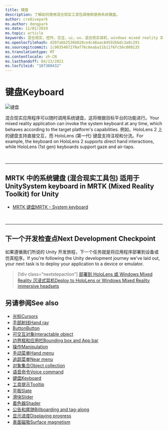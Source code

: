 ```yaml
---
title: 键盘
description: 了解如何使用混合现实工具包调用和使用系统键盘。
author: cre8ivepark
ms.author: dongpark
ms.date: 11/01/2019
ms.topic: article
keywords: 混合现实，控件，交互，ui，ux，混合现实耳机，windows mixed reality 耳机，虚拟现实耳机，HoloLens，键盘，MRTK，混合现实工具包
ms.openlocfilehash: d20fabb2536b028ce4c48aac84592bbdc3a0c291
ms.sourcegitcommit: 1c9035487270af76c6eaba11b11f6fc56c008135
ms.translationtype: MT
ms.contentlocale: zh-CN
ms.lasthandoff: 04/13/2021
ms.locfileid: "107300432"
---
```

# <a name="keyboard"></a><span data-ttu-id="14101-104">键盘</span><span class="sxs-lookup"><span data-stu-id="14101-104">Keyboard</span></span>

![键盘](images/UX_Hero_Keyboard.jpg)

<span data-ttu-id="14101-106">混合现实应用程序可以随时调用系统键盘，这将根据目标平台的功能进行。</span><span class="sxs-lookup"><span data-stu-id="14101-106">Your mixed reality application can invoke the system keyboard at any time, which behaves according to the target platform's capabilities.</span></span> <span data-ttu-id="14101-107">例如，HoloLens 2 上的键盘支持直接交互，而 HoloLens (第一代) 键盘支持注视和分流。</span><span class="sxs-lookup"><span data-stu-id="14101-107">For example, the keyboard on HoloLens 2 supports direct hand interactions, while HoloLens (1st gen) keyboards support gaze and air-taps.</span></span>

<br>

---

## <a name="system-keyboard-in-mrtk-mixed-reality-toolkit-for-unity"></a><span data-ttu-id="14101-108">MRTK 中的系统键盘 (混合现实工具包) 适用于 Unity</span><span class="sxs-lookup"><span data-stu-id="14101-108">System keyboard in MRTK (Mixed Reality Toolkit) for Unity</span></span>

* [<span data-ttu-id="14101-109">MRTK 键盘</span><span class="sxs-lookup"><span data-stu-id="14101-109">MRTK - System keyboard</span></span>](https://docs.microsoft.com/windows/mixed-reality/mrtk-unity/features/ux-building-blocks/system-keyboard)

<br>

---

## <a name="next-development-checkpoint"></a><span data-ttu-id="14101-110">下一个开发检查点</span><span class="sxs-lookup"><span data-stu-id="14101-110">Next Development Checkpoint</span></span>

<span data-ttu-id="14101-111">如果遵循我们所说的 Unity 开发旅程，下一个任务就是将应用程序部署到设备或仿真程序。</span><span class="sxs-lookup"><span data-stu-id="14101-111">If you're following the Unity development journey we've laid out, your next task is to deploy your application to a device or emulator.</span></span>

> [!div class="nextstepaction"]
> [<span data-ttu-id="14101-112">部署到 HoloLens 或 Windows Mixed Reality 沉浸式耳机</span><span class="sxs-lookup"><span data-stu-id="14101-112">Deploy to HoloLens or Windows Mixed Reality immersive headsets</span></span>](../develop/platform-capabilities-and-apis/using-visual-studio.md)

## <a name="see-also"></a><span data-ttu-id="14101-113">另请参阅</span><span class="sxs-lookup"><span data-stu-id="14101-113">See also</span></span>

* [<span data-ttu-id="14101-114">光标</span><span class="sxs-lookup"><span data-stu-id="14101-114">Cursors</span></span>](cursors.md)
* [<span data-ttu-id="14101-115">手部射线</span><span class="sxs-lookup"><span data-stu-id="14101-115">Hand ray</span></span>](point-and-commit.md)
* [<span data-ttu-id="14101-116">Button</span><span class="sxs-lookup"><span data-stu-id="14101-116">Button</span></span>](button.md)
* [<span data-ttu-id="14101-117">可交互对象</span><span class="sxs-lookup"><span data-stu-id="14101-117">Interactable object</span></span>](interactable-object.md)
* [<span data-ttu-id="14101-118">边界框和应用栏</span><span class="sxs-lookup"><span data-stu-id="14101-118">Bounding box and App bar</span></span>](app-bar-and-bounding-box.md)
* [<span data-ttu-id="14101-119">操作</span><span class="sxs-lookup"><span data-stu-id="14101-119">Manipulation</span></span>](direct-manipulation.md)
* [<span data-ttu-id="14101-120">手动菜单</span><span class="sxs-lookup"><span data-stu-id="14101-120">Hand menu</span></span>](hand-menu.md)
* [<span data-ttu-id="14101-121">追踪菜单</span><span class="sxs-lookup"><span data-stu-id="14101-121">Near menu</span></span>](near-menu.md)
* [<span data-ttu-id="14101-122">对象集合</span><span class="sxs-lookup"><span data-stu-id="14101-122">Object collection</span></span>](object-collection.md)
* [<span data-ttu-id="14101-123">语音命令</span><span class="sxs-lookup"><span data-stu-id="14101-123">Voice command</span></span>](voice-input.md)
* [<span data-ttu-id="14101-124">键盘</span><span class="sxs-lookup"><span data-stu-id="14101-124">Keyboard</span></span>](keyboard.md)
* [<span data-ttu-id="14101-125">工具提示</span><span class="sxs-lookup"><span data-stu-id="14101-125">Tooltip</span></span>](tooltip.md)
* [<span data-ttu-id="14101-126">平板</span><span class="sxs-lookup"><span data-stu-id="14101-126">Slate</span></span>](slate.md)
* [<span data-ttu-id="14101-127">滑块</span><span class="sxs-lookup"><span data-stu-id="14101-127">Slider</span></span>](slider.md)
* [<span data-ttu-id="14101-128">着色器</span><span class="sxs-lookup"><span data-stu-id="14101-128">Shader</span></span>](shader.md)
* [<span data-ttu-id="14101-129">公告和尾随</span><span class="sxs-lookup"><span data-stu-id="14101-129">Billboarding and tag-along</span></span>](billboarding-and-tag-along.md)
* [<span data-ttu-id="14101-130">显示进度</span><span class="sxs-lookup"><span data-stu-id="14101-130">Displaying progress</span></span>](progress.md)
* [<span data-ttu-id="14101-131">表面磁吸</span><span class="sxs-lookup"><span data-stu-id="14101-131">Surface magnetism</span></span>](surface-magnetism.md)
